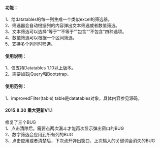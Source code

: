<h4>功能：</h4>
<p>
1、给datatables的每一列生成一个类似excel的筛选器。</br>
2、筛选器会自动根据列的内容弹出文本筛选或者数值筛选。</br>
3、文本筛选可以选择“等于”“不等于“”包含“”不包含“四种选项。</br>
4、数值筛选可以根据一个区间筛选。</br>
5、支持多个列同时筛选。</br>
</p>

<h4>使用说明：</h4>
<p>
1、仅支持Datatables 1.10以上版本。</br>
2、需要加载jQuery和Bootstrap。</br>
</p>

<h4>使用范例：</h4>
<p>
1、improvedFilter(table) table是datatables对象。具体内容参见源码。</br>
</p>

<h4>2015.8.30 重大更新V1.1</h4>
修复了三个BUG</br>
1、点击清除后，需要点两次漏斗才能再次显示弹出窗口的BUG</br>
2、数字筛选会应用到所有列的BUG</br>
3、点击应用或者清楚后，下次点开弹出窗口，上次输入的关键词会消失的BUG
